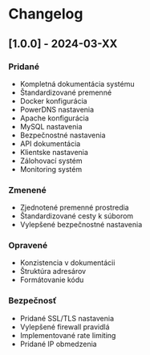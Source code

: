 # Changelog

## [1.0.0] - 2024-03-XX
### Pridané
- Kompletná dokumentácia systému
- Štandardizované premenné
- Docker konfigurácia
- PowerDNS nastavenia
- Apache konfigurácia
- MySQL nastavenia
- Bezpečnostné nastavenia
- API dokumentácia
- Klientske nastavenia
- Zálohovací systém
- Monitoring systém

### Zmenené
- Zjednotené premenné prostredia
- Štandardizované cesty k súborom
- Vylepšené bezpečnostné nastavenia

### Opravené
- Konzistencia v dokumentácii
- Štruktúra adresárov
- Formátovanie kódu

### Bezpečnosť
- Pridané SSL/TLS nastavenia
- Vylepšené firewall pravidlá
- Implementované rate limiting
- Pridané IP obmedzenia
